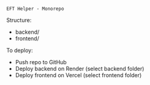     EFT Helper - Monorepo

Structure:
 - backend/
 - frontend/

To deploy:
 - Push repo to GitHub
 - Deploy backend on Render (select backend folder)
 - Deploy frontend on Vercel (select frontend folder)
